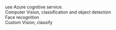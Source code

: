 use Azure cognitive service.   
Computer Vision, classification and object detection  
Face recognition   
Custom Vision, classify
